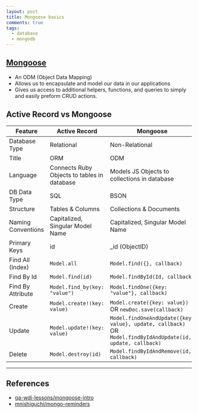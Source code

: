 ```yaml
---
layout: post
title: Mongoose basics
comments: true
tags:
  - database
  - mongodb
---
```


## [Mongoose](http://mongoosejs.com/)

- An ODM (Object Data Mapping)
- Allows us to encapsulate and model our data in our applications
- Gives us access to additional helpers, functions, and queries to simply and easily preform CRUD actions.

## Active Record vs Mongoose

| Feature            | Active Record                               | Mongoose                                                                                                    |
| ------------------ | ------------------------------------------- | ----------------------------------------------------------------------------------------------------------- |
| Database Type      | Relational                                  | Non-Relational                                                                                              |
| Title              | ORM                                         | ODM                                                                                                         |
| Language           | Connects Ruby Objects to tables in database | Models JS Objects to collections in database                                                                |
| DB Data Type       | SQL                                         | BSON                                                                                                        |
| Structure          | Tables & Columns                            | Collections & Documents                                                                                     |
| Naming Conventions | Capitalized, Singular Model Name            | Capitalized, Singular Model Name                                                                            |
| Primary Keys       | id                                          | \_id (ObjectID)                                                                                             |
| Find All (Index)   | `Model.all`                                 | `Model.find({}, callback)`                                                                                  |
| Find By Id         | `Model.find(id)`                            | `Model.findById(Id, callback)`                                                                              |
| Find By Attribute  | `Model.find_by(key: "value")`               | `Model.findOne({key: "value"}, callback)`                                                                   |
| Create             | `Model.create!(key: value)`                 | `Model.create({key: value})` OR `newDoc.save(callback)`                                                     |
| Update             | `Model.update!(key: value)`                 | `Model.findOneAndUpdate({key: value}, update, callback)` OR `Model.findByIdAndUpdate(id, update, callback)` |
| Delete             | `Model.destroy(id)`                         | `Model.findByIdAndRemove(id, callback)`                                                                     |

---

## References

- [ga-wdi-lessons/mongoose-intro](https://github.com/ga-wdi-lessons/mongoose-intro)
- [mnishiguchi/mongo-reminders](https://github.com/mnishiguchi/mongo-reminders)

